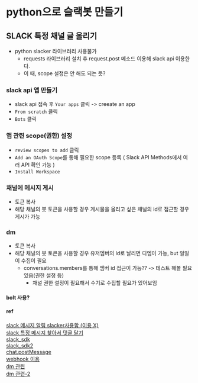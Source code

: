 # python으로 슬랙봇 만들기
## SLACK  특정 채널 글 올리기
- python slacker 라이브러리 사용불가
  - requests 라이브러리 설치 후 request.post 메소드 이용해 slack api 이용한다.
  - 이 때, scope 설정은 안 해도 되는 듯?
### slack api 앱 만들기
- slack api 접속 후 `Your apps` 클릭 -> creeate an app
- `From scratch` 클릭
- `Bots` 클릭
### 앱 관련 scope(권한) 설정
- `review scopes to add` 클릭
- `Add an OAuth Scope`를 통해 필요한 scope 등록 ( Slack API Methods에서 여러 API 확인 가능 )
-  `Install Workspace`

### 채널에 메시지 게시
- 토큰 복사
- 해당 채널의 봇 토큰을 사용할 경우 게시물을 올리고 싶은 채널의 id로 접근할 경우 게시가 가능
### dm
-  토큰 복사
- 해당 채널의 봇 토큰을 사용할 경우 유저멤버의 Id로 날리면 디엠이 가능, but 일일이 수집이 필요
  - conversations.members를 통해 멤버 id 접근이 가능?? -> 테스트 해볼 필요 있음(권한 설정 등)
      - 채널 권한 설정이 필요해서 수기로 수집할 필요가 있어보임
#### bolt 사용?
#### ref
[slack 메시지 알림 slacker사용함 (이용 X)](https://yganalyst.github.io/web/slackbot1/)  
[slack 특정 메시지 찾아서 댓글 달기](https://wooiljeong.github.io/python/slack-bot/)  
[slack_sdk](https://sooftware.io/slack_bot/)  
[slack_sdk2](https://cosmosproject.tistory.com/393)  
[chat.postMessage](https://13akstjq.github.io/api/2019/09/07/Slack-API-%EC%A0%95%EB%A6%AC%ED%95%98%EA%B8%B0.html)  
[webhook 이용](https://ai-creator.tistory.com/298)  
[dm 관련](https://nanchachaa.tistory.com/44)  
[dm 관련-2](https://dosundosun.tistory.com/109)